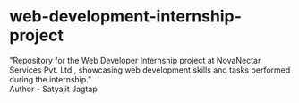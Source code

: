 # web-development-internship-project
"Repository for the Web Developer Internship project at NovaNectar Services Pvt. Ltd., showcasing web development skills and tasks performed during the internship."
<br>
Author - Satyajit Jagtap
